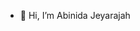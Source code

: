 - 👋 Hi, I’m Abinida Jeyarajah

<!---
abinida/abinida is a ✨ special ✨ repository because its `README.md` (this file) appears on your GitHub profile.
You can click the Preview link to take a look at your changes.
--->
